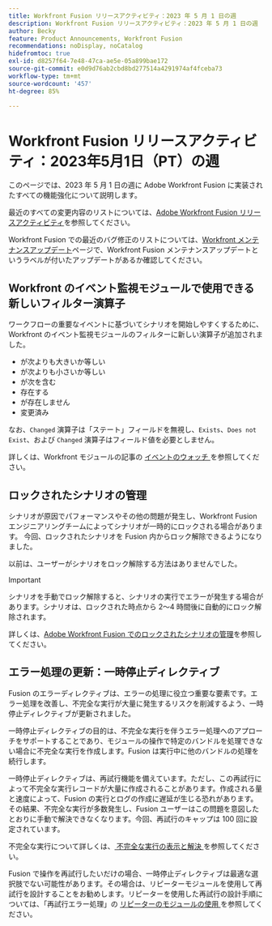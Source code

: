 ```yaml
---
title: Workfront Fusion リリースアクティビティ：2023 年 5 月 1 日の週
description: Workfront Fusion リリースアクティビティ：2023 年 5 月 1 日の週
author: Becky
feature: Product Announcements, Workfront Fusion
recommendations: noDisplay, noCatalog
hidefromtoc: true
exl-id: d8257f64-7e48-47ca-ae5e-05a899bae172
source-git-commit: e0d9d76ab2cbd8bd277514a4291974af4fceba73
workflow-type: tm+mt
source-wordcount: '457'
ht-degree: 85%

---
```


# Workfront Fusion リリースアクティビティ：2023年5月1日（PT）の週

このページでは、2023 年 5 月 1 日の週に Adobe Workfront Fusion に実装されたすべての機能強化について説明します。

最近のすべての変更内容のリストについては、[Adobe Workfront Fusion リリースアクティビティ](/help/workfront-fusion/fusion-product-releases/fusion-release-activity.md)を参照してください。

Workfront Fusion での最近のバグ修正のリストについては、[Workfront メンテナンスアップデート](https://experienceleague.adobe.com/docs/workfront-known-issues/releases/current-updates.html?lang=ja)ページで、Workfront Fusion メンテナンスアップデートというラベルが付いたアップデートがあるか確認してください。

## Workfront のイベント監視モジュールで使用できる新しいフィルター演算子

ワークフローの重要なイベントに基づいてシナリオを開始しやすくするために、Workfront のイベント監視モジュールのフィルターに新しい演算子が追加されました。

* が次よりも大きいか等しい
* が次よりも小さいか等しい
* が次を含む
* 存在する
* が存在しません
* 変更済み

なお、`Changed` 演算子は「ステート」フィールドを無視し、`Exists`、`Does not Exist`、および `Changed` 演算子はフィールド値を必要としません。

詳しくは、Workfront モジュールの記事の [ イベントのウォッチ ](/help/workfront-fusion/references/apps-and-modules/adobe-connectors/workfront-modules.md#triggers) を参照してください。

## ロックされたシナリオの管理

シナリオが原因でパフォーマンスやその他の問題が発生し、Workfront Fusion エンジニアリングチームによってシナリオが一時的にロックされる場合があります。 今回、ロックされたシナリオを Fusion 内からロック解除できるようになりました。

以前は、ユーザーがシナリオをロック解除する方法はありませんでした。

>[!IMPORTANT]
>
>シナリオを手動でロック解除すると、シナリオの実行でエラーが発生する場合があります。シナリオは、ロックされた時点から 2～4 時間後に自動的にロック解除されます。

詳しくは、[Adobe Workfront Fusion でのロックされたシナリオの管理](/help/workfront-fusion/manage-scenarios/view-manage-locked-scenario.md)を参照してください。

## エラー処理の更新：一時停止ディレクティブ

Fusion のエラーディレクティブは、エラーの処理に役立つ重要な要素です。エラー処理を改善し、不完全な実行が大量に発生するリスクを削減するよう、一時停止ディレクティブが更新されました。

一時停止ディレクティブの目的は、不完全な実行を伴うエラー処理へのアプローチをサポートすることであり、モジュールの操作で特定のバンドルを処理できない場合に不完全な実行を作成します。Fusion は実行中に他のバンドルの処理を続行します。

一時停止ディレクティブは、再試行機能を備えています。ただし、この再試行によって不完全な実行レコードが大量に作成されることがあります。作成される量と速度によって、Fusion の実行とログの作成に遅延が生じる恐れがあります。その結果、不完全な実行が多数発生し、Fusion ユーザーはこの問題を意図したとおりに手動で解決できなくなります。今回、再試行のキャップは 100 回に設定されています。

不完全な実行について詳しくは、[ 不完全な実行の表示と解決 ](/help/workfront-fusion/manage-scenarios/view-and-resolve-incomplete-executions.md) を参照してください。

Fusion で操作を再試行したいだけの場合、一時停止ディレクティブは最適な選択肢でない可能性があります。その場合は、リピーターモジュールを使用して再試行を設計することをお勧めします。リピーターを使用した再試行の設計手順については、「再試行エラー処理」の [ リピーターのモジュールの使用 ](/help/workfront-fusion/create-scenarios/config-error-handling/retry.md#use-the-repeater-module) を参照してください。

